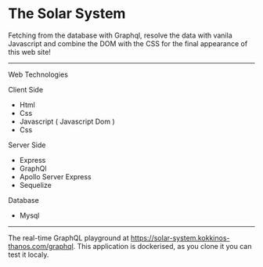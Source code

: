 # The Solar System

Fetching from the database with Graphql, resolve the data 
with vanila Javascript and combine the DOM with the CSS 
for the final appearance of this web site! 

------------------------
 Web Technologies

Client Side
- Html
- Css
- Javascript ( Javascript Dom )
- Css
     
Server Side
- Express
- GraphQl
- Apollo Server Express
- Sequelize

Database
- Mysql

-----------------------------

The real-time GraphQL playground at https://solar-system.kokkinos-thanos.com/graphql. This application is dockerised, as you clone it you can test it localy. 
